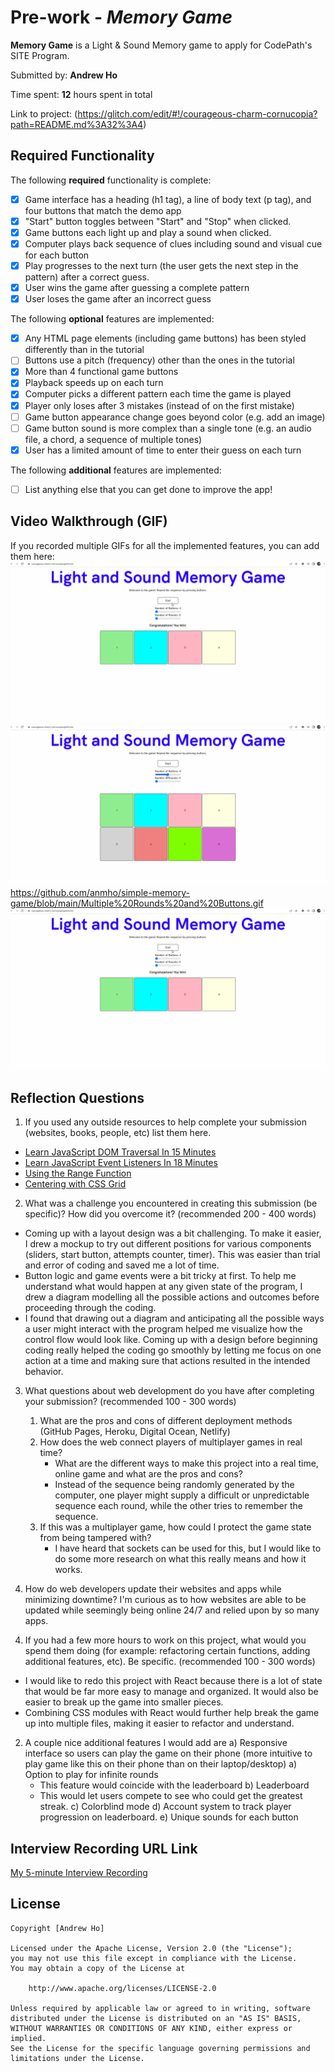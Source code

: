 # Pre-work - _Memory Game_

**Memory Game** is a Light & Sound Memory game to apply for CodePath's SITE Program.

Submitted by: **Andrew Ho**

Time spent: **12** hours spent in total

Link to project: (https://glitch.com/edit/#!/courageous-charm-cornucopia?path=README.md%3A32%3A4)

## Required Functionality

The following **required** functionality is complete:

- [x] Game interface has a heading (h1 tag), a line of body text (p tag), and four buttons that match the demo app
- [x] "Start" button toggles between "Start" and "Stop" when clicked.
- [x] Game buttons each light up and play a sound when clicked.
- [x] Computer plays back sequence of clues including sound and visual cue for each button
- [x] Play progresses to the next turn (the user gets the next step in the pattern) after a correct guess.
- [x] User wins the game after guessing a complete pattern
- [x] User loses the game after an incorrect guess

The following **optional** features are implemented:

- [x] Any HTML page elements (including game buttons) has been styled differently than in the tutorial
- [ ] Buttons use a pitch (frequency) other than the ones in the tutorial
- [x] More than 4 functional game buttons
- [x] Playback speeds up on each turn
- [x] Computer picks a different pattern each time the game is played
- [x] Player only loses after 3 mistakes (instead of on the first mistake)
- [ ] Game button appearance change goes beyond color (e.g. add an image)
- [ ] Game button sound is more complex than a single tone (e.g. an audio file, a chord, a sequence of multiple tones)
- [x] User has a limited amount of time to enter their guess on each turn

The following **additional** features are implemented:

- [ ] List anything else that you can get done to improve the app!

## Video Walkthrough (GIF)

If you recorded multiple GIFs for all the implemented features, you can add them here:
![x](https://github.com/anmho/simple-memory-game/blob/main/LosingGame.gif?raw=true)
![x](https://github.com/anmho/simple-memory-game/blob/main/Multiple%20Rounds%20and%20Buttons.gif?raw=true)https://github.com/anmho/simple-memory-game/blob/main/Multiple%20Rounds%20and%20Buttons.gif
![x](https://github.com/anmho/simple-memory-game/blob/main/LosingGame.gif?raw=true)

## Reflection Questions

1. If you used any outside resources to help complete your submission (websites, books, people, etc) list them here.

- [Learn JavaScript DOM Traversal In 15 Minutes](https://www.youtube.com/watch?v=v7rSSy8CaYE&t=529s)
- [Learn JavaScript Event Listeners In 18 Minutes](https://www.youtube.com/watch?v=XF1_MlZ5l6M&t=251s)
- [Using the Range Function](https://developer.mozilla.org/en-US/docs/Web/HTML/Element/input/range)
- [Centering with CSS Grid](https://www.w3docs.com/snippets/css/how-to-center-the-content-in-grid.html)

2. What was a challenge you encountered in creating this submission (be specific)? How did you overcome it? (recommended 200 - 400 words)

- Coming up with a layout design was a bit challenging. To make it easier, I drew a mockup to try out different positions for various components (sliders, start button, attempts counter, timer). This was easier than trial and error of coding and saved me a lot of time.
- Button logic and game events were a bit tricky at first. To help me understand what would happen at any given state of the program, I drew a diagram modelling all the possible actions and outcomes before proceeding through the coding. 
- I found that drawing out a diagram and anticipating all the possible ways a user might interact with the program helped me visualize how the control flow would look like. Coming up with a design before beginning coding really helped the coding go smoothly by letting me focus on one action at a time and making sure that actions resulted in the intended behavior.

3. What questions about web development do you have after completing your submission? (recommended 100 - 300 words)

    1) What are the pros and cons of different deployment methods (GitHub Pages, Heroku, Digital Ocean, Netlify)
    2) How does the web connect players of multiplayer games in real time? 
        - What are the different ways to make this project into a real time, online game and what are the pros and cons?
        - Instead of the sequence being randomly generated by the computer, one player might supply a difficult or unpredictable sequence each round,               while the other tries to remember the sequence.
    4) If this was a multiplayer game, how could I protect the game state from being tampered with?
        - I have heard that sockets can be used for this, but I would like to do some more research on what this really means and how it works.

4) How do web developers update their websites and apps while minimizing downtime? I'm curious as to how websites are able to be updated while seemingly being online 24/7 and relied upon by so many apps.

4. If you had a few more hours to work on this project, what would you spend them doing (for example: refactoring certain functions, adding additional features, etc). Be specific. (recommended 100 - 300 words)
- I would like to redo this project with React because there is a lot of state that would be far more easy to manage and organized. It would also be easier to break up the game into smaller pieces.
- Combining CSS modules with React would further help break the game up into multiple files, making it easier to refactor and understand.

2. A couple nice additional features I would add are
   a) Responsive interface so users can play the game on their phone (more intuitive to play game like this on their phone than on their laptop/desktop)
   a) Option to play for infinite rounds
   - This feature would coincide with the leaderboard
   b) Leaderboard
   - This would let users compete to see who could get the greatest streak.
   c) Colorblind mode
   d) Account system to track player progression on leaderboard.
   e) Unique sounds for each button

## Interview Recording URL Link

[My 5-minute Interview Recording](https://youtu.be/5yPfJ4z68rI)

## License

    Copyright [Andrew Ho]

    Licensed under the Apache License, Version 2.0 (the "License");
    you may not use this file except in compliance with the License.
    You may obtain a copy of the License at

        http://www.apache.org/licenses/LICENSE-2.0

    Unless required by applicable law or agreed to in writing, software
    distributed under the License is distributed on an "AS IS" BASIS,
    WITHOUT WARRANTIES OR CONDITIONS OF ANY KIND, either express or implied.
    See the License for the specific language governing permissions and
    limitations under the License.
